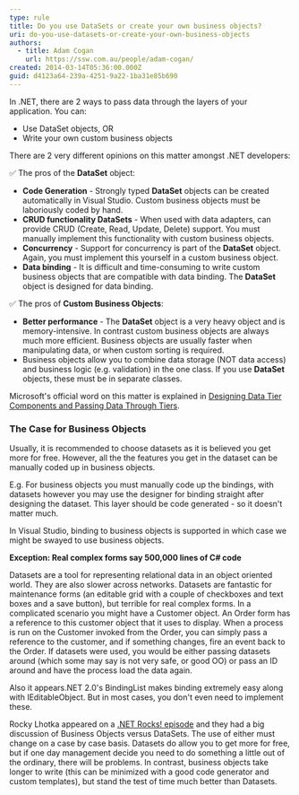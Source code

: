 ```yaml
---
type: rule
title: Do you use DataSets or create your own business objects?
uri: do-you-use-datasets-or-create-your-own-business-objects
authors:
  - title: Adam Cogan
    url: https://ssw.com.au/people/adam-cogan/
created: 2014-03-14T05:36:00.000Z
guid: d4123a64-239a-4251-9a22-1ba31e85b690
---
```


In .NET, there are 2 ways to pass data through the layers of your application. You can:  

<!--endintro-->

- Use DataSet objects, OR
- Write your own custom business objects

There are 2 very different opinions on this matter amongst .NET developers:

✅ The pros of the **DataSet** object:

- **Code Generation** - Strongly typed **DataSet** objects can be created automatically in Visual Studio. Custom business objects must be laboriously coded by hand.
- **CRUD functionality DataSets** - When used with data adapters, can provide CRUD (Create, Read, Update, Delete) support. You must manually implement this functionality with custom business objects.
- **Concurrency** - Support for concurrency is part of the **DataSet** object. Again, you must implement this yourself in a custom business object.
- **Data binding** - It is difficult and time-consuming to write custom business objects that are compatible with data binding. The **DataSet** object is designed for data binding.

✅ The pros of **Custom Business Objects**:

- **Better performance** - The **DataSet** object is a very heavy object and is memory-intensive. In contrast custom business objects are always much more efficient. Business objects are usually faster when manipulating data, or when custom sorting is required.
- Business objects allow you to combine data storage (NOT data access) and business logic (e.g. validation) in the one class. If you use **DataSet** objects, these must be in separate classes.

Microsoft's official word on this matter is explained in [Designing Data Tier Components and Passing Data Through Tiers](https://www.dei.isep.ipp.pt/~jtavares/ADAV/ADAV_2004_2005/ADAV_MS_Pattern_Practices.pdf).  

### The Case for Business Objects

Usually, it is recommended to choose datasets as it is believed you get more for free. However, all the the features you get in the dataset can be manually coded up in business objects.
  
E.g. For business objects you must manually code up the bindings, with datasets however you may use the designer for binding straight after designing the dataset. This layer should be code generated - so it doesn't matter much.  

In Visual Studio, binding to business objects is supported in which case we might be swayed to use business objects.

**Exception: Real complex forms say 500,000 lines of C# code** 

Datasets are a tool for representing relational data in an object oriented world. They are also slower across networks. Datasets are fantastic for maintenance forms (an editable grid with a couple of checkboxes and text boxes and a save button), but terrible for real complex forms. In a complicated scenario you might have a Customer object. An Order form has a reference to this customer object that it uses to display. When a process is run on the Customer invoked from the Order, you can simply pass a reference to the customer, and if something changes, fire an event back to the Order. If datasets were used, you would be either passing datasets around (which some may say is not very safe, or good OO) or pass an ID around and have the process load the data again.   
  
Also it appears.NET 2.0's BindingList makes binding extremely easy along with IEditableObject. But in most cases, you don't even need to implement these.  
  
Rocky Lhotka appeared on a [.NET Rocks! episode](https://www.dotnetrocks.com/details/66) and they had a big discussion of Business Objects versus DataSets. The use of either must change on a case by case basis. Datasets do allow you to get more for free, but if one day management decide you need to do something a little out of the ordinary, there will be problems. In contrast, business objects take longer to write (this can be minimized with a good code generator and custom templates), but stand the test of time much better than Datasets.
            
